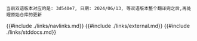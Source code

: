 `当前双语版本对应的是: 3d540e7, 日期: 2024/06/13, 等双语版本整个翻译完之后,再处理原始仓库的更新`

{{#include ./links/navlinks.md}}
{{#include ./links/external.md}}
{{#include ./links/stddocs.md}}

